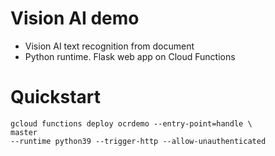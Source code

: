 # Vision AI demo

* Vision AI text recognition from document
* Python runtime. Flask web app on Cloud Functions

# Quickstart
```shell
gcloud functions deploy ocrdemo --entry-point=handle \                                                                  master
--runtime python39 --trigger-http --allow-unauthenticated
```
